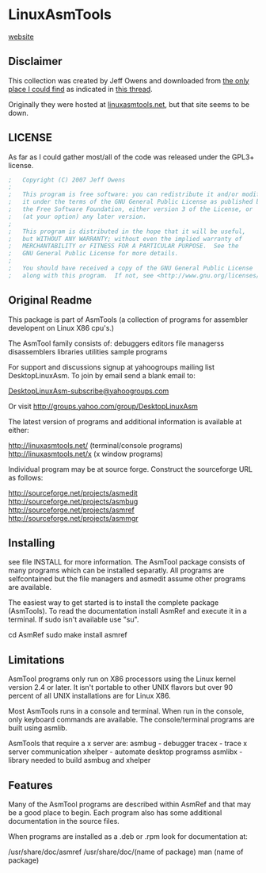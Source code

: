 # LinuxAsmTools

[website](https://thlorenz.github.io/linuxasmtools-net/)

## Disclaimer

This collection was created by Jeff Owens and downloaded from [the only place I could
find](http://home.myfairpoint.net/fbkotler/asmtools-0.9.69.tar.gz) as indicated in [this
thread](http://forum.nasm.us/index.php?topic=1056.5;wap2).

Originally they were hosted at [linuxasmtools.net](http://linuxasmtools.net), but that site seems to be down.

## LICENSE

As far as I could gather most/all of the code was released under the GPL3+ license.

```asm
;   Copyright (C) 2007 Jeff Owens
;
;   This program is free software: you can redistribute it and/or modify
;   it under the terms of the GNU General Public License as published by
;   the Free Software Foundation, either version 3 of the License, or
;   (at your option) any later version.
;
;   This program is distributed in the hope that it will be useful,
;   but WITHOUT ANY WARRANTY; without even the implied warranty of
;   MERCHANTABILITY or FITNESS FOR A PARTICULAR PURPOSE.  See the
;   GNU General Public License for more details.
;
;   You should have received a copy of the GNU General Public License
;   along with this program.  If not, see <http://www.gnu.org/licenses/>.
```

## Original Readme

This package is part of AsmTools (a collection of
programs for assembler developent on Linux X86 cpu's.)


The AsmTool family consists of:
  debuggers
  editors
  file managerss
  disassemblers
  libraries
  utilities
  sample programs
  
For support and discussions signup at yahoogroups
mailing list DesktopLinuxAsm. To join by email
send a blank email to:

   DesktopLinuxAsm-subscribe@yahoogroups.com

Or visit http://groups.yahoo.com/group/DesktopLinuxAsm

The latest version of programs and additional
information is available at either:

 http://linuxasmtools.net/    (terminal/console programs)
 http://linuxasmtools.net/x   (x window programs)

Individual program may be at source forge.
Construct the sourceforge URL as follows:

 http://sourceforge.net/projects/asmedit
 http://sourceforge.net/projects/asmbug
 http://sourceforge.net/projects/asmref
 http://sourceforge.net/projects/asmmgr

 
Installing
----------

see file INSTALL for more information.
The AsmTool package consists of many programs which
can be installed separatly.  All programs are
selfcontained but the file managers and asmedit
assume other programs are available.

The easiest way to get started is to install the
complete package (AsmTools).  To read the documentation
install AsmRef and execute it in a terminal.  If sudo
isn't available use "su". 

   cd AsmRef
   sudo make install
   asmref


Limitations
-----------

AsmTool programs only run on X86 processors using
the Linux kernel version 2.4 or later.  It isn't
portable to other UNIX flavors but over 90 percent
of all UNIX installations are for Linux X86.

Most AsmTools runs in a console and terminal.  When
run in the console, only keyboard commands are
available. The console/terminal programs are
built using asmlib.

AsmTools that require a x server are:
  asmbug - debugger
  tracex - trace x server communication
  xhelper - automate desktop programss
  asmlibx - library needed to build asmbug
            and xhelper


Features
--------

Many of the AsmTool programs are described within
AsmRef and that may be a good place to begin.  Each
program also has some additional documentation in
the source files.

When programs are installed as a .deb or .rpm look
for documentation at:

  /usr/share/doc/asmref
  /usr/share/doc/(name of package)
  man (name of package)

